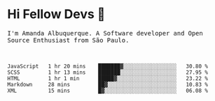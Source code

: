 # Hi Fellow Devs :wave:
   
<p>
  <samp>
    I'm Amanda Albuquerque. A Software developer and Open Source Enthusiast from São Paulo.
  </samp>

  
<!--   [![Twitter Follow](https://img.shields.io/twitter/follow/alalbux?style=social)](https://www.twitter.com/alalbux)
  [![Linkedin Badge](https://img.shields.io/badge/-alalbux-blue?style=flat-square&logo=Linkedin&logoColor=white&link=https://www.linkedin.com/in/alalbux/)](https://www.linkedin.com/in/alalbux/)
  [![Medium Badge](https://img.shields.io/badge/-alalbux-black?style=flat-square&logo=Medium&logoColor=white&link=https://medium.com/@alalbux)](https://medium.com/@alalbux) -->
</p>

  <br/>
  

<!--START_SECTION:waka-->
```text
JavaScript   1 hr 20 mins    ███████▓░░░░░░░░░░░░░░░░░   30.80 % 
SCSS         1 hr 13 mins    ███████░░░░░░░░░░░░░░░░░░   27.95 % 
HTML         1 hr 1 min      █████▓░░░░░░░░░░░░░░░░░░░   23.22 % 
Markdown     28 mins         ██▓░░░░░░░░░░░░░░░░░░░░░░   10.83 % 
XML          15 mins         █▓░░░░░░░░░░░░░░░░░░░░░░░   06.08 % 
```
<!--END_SECTION:waka-->

